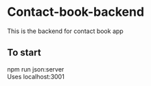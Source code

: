 # Contact-book-backend
This is the backend for contact book app
## To start
npm run json:server <br>
Uses localhost:3001
